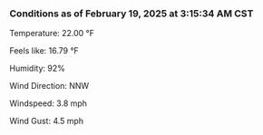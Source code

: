 ### Conditions as of February 19, 2025 at 3:15:34 AM CST 

Temperature: 22.00 &deg;F

Feels like: 16.79 &deg;F

Humidity: 92%

Wind Direction: NNW

Windspeed: 3.8 mph

Wind Gust: 4.5 mph

